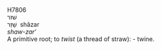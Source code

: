 <body>
  <p>H7806<br>  שׁזר  <br> שָׁזַר  ‎  shâzar  <br><i>shaw-zar‘ </i><br>A primitive root; to <i>twist</i> (a thread of straw): - twine.<br></p>
 </body>